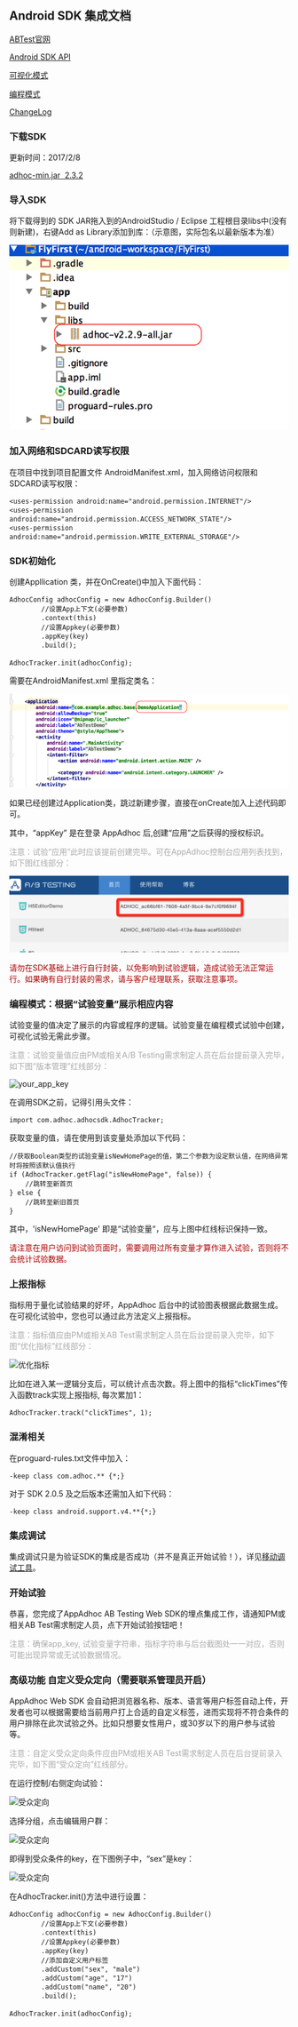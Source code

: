 ## Android SDK 集成文档

[ABTest官网](http://www.appadhoc.com/)

[Android SDK API](http://appadhoc.github.io/AdhocSDK-Android/2.3.2/)

[可视化模式](http://doc.appadhoc.com/mobileexp/Visual.html)

[编程模式](http://doc.appadhoc.com/mobileexp/coding.html)

[ChangeLog](./changelog.md)

<h3 id="sdk"> 下载SDK </h3>

更新时间：2017/2/8

[adhoc-min.jar&nbsp;&nbsp;2.3.2](https://github.com/AppAdhoc/AdhocSDK-android/raw/master/adhoc-v2.3.2-min.jar)

### 导入SDK

将下载得到的 SDK JAR拖入到的AndroidStudio / Eclipse 工程根目录libs中(没有则新建)，右键Add as Library添加到库：（示意图，实际包名以最新版本为准）

![导入SDK](./picture/android1.png)

### 加入网络和SDCARD读写权限

在项目中找到项目配置文件 AndroidManifest.xml，加入网络访问权限和SDCARD读写权限：

```
<uses-permission android:name="android.permission.INTERNET"/>
<uses-permission android:name="android.permission.ACCESS_NETWORK_STATE"/>
<uses-permission android:name="android.permission.WRITE_EXTERNAL_STORAGE"/>
```

<h3 id="init"> SDK初始化 </h3>

创建Appllication 类，并在OnCreate()中加入下面代码：

```
AdhocConfig adhocConfig = new AdhocConfig.Builder()
        //设置App上下文(必要参数)
        .context(this)
        //设置Appkey(必要参数)
        .appKey(key)
        .build();

AdhocTracker.init(adhocConfig);
```

需要在AndroidManifest.xml 里指定类名：

![SDK初始化](./picture/android2.png)

如果已经创建过Application类，跳过新建步骤，直接在onCreate加入上述代码即可。

其中，“appKey” 是在登录 AppAdhoc 后,创建“应用”之后获得的授权标识。

<p style="color:#aaa">注意：试验“应用”此时应该提前创建完毕。可在AppAdhoc控制台应用列表找到，如下图红线部分：</p>

![your_app_key](./picture/appkey.png)

<p style="color:#a00">请勿在SDK基础上进行自行封装，以免影响到试验逻辑，造成试验无法正常运行。如果确有自行封装的需求，请与客户经理联系，获取注意事项。</p>

<!-- init方法中，支持的全部配置如下（非必要）：
```
AdhocConfig adhocConfig = new AdhocConfig.Builder()
        //设置App上下文(必要参数)
        .context(this)
        //设置Appkey(必要参数)
        .appKey(key)
        //设置clientId,将<xxxx>替换为clientId
        .clientId("xxxx")
        //添加定向试验条件（自定义用户标签）
        .addCustom("sex", "male")
        .addCustom("age", "17")
        .addCustom("name", "20")
        //调用后,会自动上报崩溃次数统计
        .reportCrash()
        //调用后,优化指标只有在wifi网络下才会上报数据(可能会造成官网数据延时显示)
        .reportWifi()
        //调用后,会自动统计App的session时长
        .reportDuration()
        //调用后自动统计session
        .reportSession()
        //设置session最大间隔时间为10分钟(单位:毫秒)
        .intervalSessionDuration(60 * 1000)
        .build();

AdhocTracker.init(adhocConfig);
``` -->

<h3 id="flag"> 编程模式：根据“试验变量”展示相应内容</h3>

试验变量的值决定了展示的内容或程序的逻辑。试验变量在编程模式试验中创建，可视化试验无需此步骤。  
<p style="color:#aaa">注意：试验变量值应由PM或相关A/B Testing需求制定人员在后台提前录入完毕，如下图“版本管理”红线部分：</p>

![your_app_key](./picture/flag.png)

在调用SDK之前，记得引用头文件：

```
import com.adhoc.adhocsdk.AdhocTracker;
```

获取变量的值，请在使用到该变量处添加以下代码：

```
//获取Boolean类型的试验变量isNewHomePage的值，第二个参数为设定默认值，在网络异常时将按照该默认值执行
if (AdhocTracker.getFlag("isNewHomePage", false)) {
    //跳转至新首页
} else {
    //跳转至新旧首页
}
```

其中，'isNewHomePage' 即是“试验变量“，应与上图中红线标识保持一致。  
<p style="color:#a00">请注意在用户访问到试验页面时，需要调用过所有变量才算作进入试验，否则将不会统计试验数据。</p>

<h3 id="stat"> 上报指标</h3>

指标用于量化试验结果的好坏，AppAdhoc 后台中的试验图表根据此数据生成。
在可视化试验中，您也可以通过此方法定义上报指标。

<p style="color:#aaa">注意：指标值应由PM或相关AB Test需求制定人员在后台提前录入完毕，如下图“优化指标”红线部分：</p>

![优化指标](./picture/stat.png)

比如在进入某一逻辑分支后，可以统计点击次数。将上图中的指标“clickTimes”传入函数track实现上报指标, 每次累加1：

```
AdhocTracker.track("clickTimes", 1);
```

### 混淆相关

在proguard-rules.txt文件中加入：

```
-keep class com.adhoc.** {*;}
```

对于 SDK 2.0.5 及之后版本还需加入如下代码：

```
-keep class android.support.v4.**{*;}
```

<h3 id="debug"> 集成调试 </h3>

集成调试只是为验证SDK的集成是否成功（并不是真正开始试验！），详见[移动调试工具](http://doc.appadhoc.com/sdk/testTools.html)。

### 开始试验

恭喜，您完成了AppAdhoc AB Testing Web SDK的埋点集成工作，请通知PM或相关AB Test需求制定人员，点下开始试验按钮吧！

<p style="color:#aaa">注意：确保app_key, 试验变量字符串，指标字符串与后台截图处一一对应，否则可能出现异常或无试验数据情况。</p>

<h3 id="orientation"> 高级功能 自定义受众定向（需要联系管理员开启）</h3>

AppAdhoc Web SDK 会自动把浏览器名称、版本、语言等用户标签自动上传，开发者也可以根据需要给当前用户打上合适的自定义标签，进而实现将不符合条件的用户排除在此次试验之外。比如只想要女性用户，或30岁以下的用户参与试验等。

<p style="color:#aaa">注意：自定义受众定向条件应由PM或相关AB Test需求制定人员在后台提前录入完毕，如下图“受众定向”红线部分。</p>


在运行控制/右侧定向试验：

![受众定向](./picture/button.png)

选择分组，点击编辑用户群：

![受众定向](./picture/dialog.png)

即得到受众条件的key，在下图例子中，“sex”是key：

![受众定向](./picture/setting1.png)

在AdhocTracker.init()方法中进行设置：

```
AdhocConfig adhocConfig = new AdhocConfig.Builder()
        //设置App上下文(必要参数)
        .context(this)
        //设置Appkey(必要参数)
        .appKey(key)
        //添加自定义用户标签
        .addCustom("sex", "male")
        .addCustom("age", "17")
        .addCustom("name", "20")
        .build();

AdhocTracker.init(adhocConfig);
```
